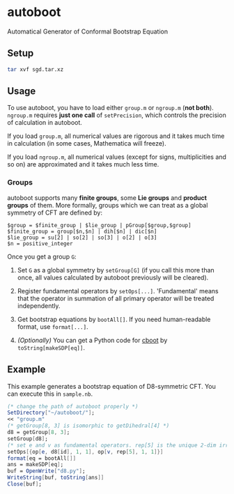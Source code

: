 # autoboot

Automatical Generator of Conformal Bootstrap Equation

## Setup

```sh
tar xvf sgd.tar.xz
```

## Usage

To use autoboot, you have to load either `group.m` or `ngroup.m` (**not both**).
`ngroup.m` requires **just one call** of `setPrecision`, which controls the precision of calculation in autoboot.

If you load `group.m`, all numerical values are rigorous and it takes much time in calculation (in some cases, Mathematica will freeze).

If you load `ngroup.m`, all numerical values (except for signs, multiplicities and so on) are approximated and it takes much less time.

### Groups

autoboot supports many **finite groups**, some **Lie groups** and **product groups** of them.
More formally, groups which we can treat as a global symmetry of CFT are defined by:

```EBNF
$group = $finite_group | $lie_group | pGroup[$group,$group]
$finite_group = group[$n,$n] | dih[$n] | dic[$n]
$lie_group = su[2] | so[2] | so[3] | o[2] | o[3]
$n = positive_integer
```

Once you get a group `G`:

1. Set `G` as a global symmetry by `setGroup[G]` (if you call this more than once, all values calculated by autoboot previously will be cleared).

1. Register fundamental operators by `setOps[...]`. 'Fundamental' means that the operator in summation of all primary operator will be treated independently.

1. Get bootstrap equations by `bootAll[]`. If you need human-readable format, use `format[...]`.

1. *(Optionally)* You can get a Python code for [cboot](https://github.com/tohtsky/cboot) by `toString[makeSDP[eq]]`.

## Example

This example generates a bootstrap equation of D8-symmetric CFT.
You can execute this in `sample.nb`.

```Mathematica
(* change the path of autoboot properly *)
SetDirectory["~/autoboot/"];
<< "group.m"
(* getGroup[8, 3] is isomorphic to getDihedral[4] *)
d8 = getGroup[8, 3];
setGroup[d8];
(* set e and v as fundamental operators. rep[5] is the unique 2-dim irrep of d8 (you can check this by d8[ct]). *)
setOps[{op[e, d8[id], 1, 1], op[v, rep[5], 1, 1]}]
format[eq = bootAll[]]
ans = makeSDP[eq];
buf = OpenWrite["d8.py"];
WriteString[buf, toString[ans]]
Close[buf];
```
